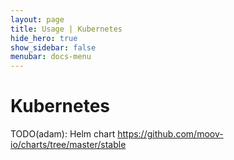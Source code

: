 ```yaml
---
layout: page
title: Usage | Kubernetes
hide_hero: true
show_sidebar: false
menubar: docs-menu
---
```


# Kubernetes

TODO(adam): Helm chart
https://github.com/moov-io/charts/tree/master/stable
